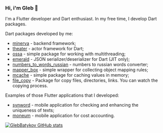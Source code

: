 ### Hi, i'm Gleb 👋

I'm a Flutter developer and Dart enthusiast. In my free time, I develop Dart packages.

Dart packages developed by me:
 - [minerva](https://pub.dev/packages/minerva) - backend framework;
 - [theater](https://pub.dev/packages/theater) - actor framework for Dart;
 - [ossa](https://pub.dev/packages/ossa) - simple package for working with multithreading;
 - [emerald](https://pub.dev/packages/emerald) - JSON serializer/deserializer for Dart (JIT only);
 - [numbers_to_words_russian](https://pub.dev/packages/numbers_to_words_russian) - numbers to russian words converter;
 - [mapper_box](https://pub.dev/packages/mapper_box) - simple wrapper for collecting object mapping rules;
 - [mcache](https://pub.dev/packages/mcache) - simple package for caching values in memory;
 - [file_copy](https://pub.dev/packages/file_copy) - Package for copy files, directories, links. You can watch the copying process.

Examples of those Flutter applications that I developed:
 - [synword](https://github.com/GlebBatykov/synword-mobile) - mobile application for checking and enhancing the uniqueness of texts;
 - [moneum](https://github.com/GlebBatykov/moneum) - mobile application for cost accounting.

[![GlebBatykov GitHub stats](https://github-readme-stats.vercel.app/api?username=GlebBatykov&count_private=true&show_icons=true&theme=tokyonight)](https://github.com/anuraghazra/github-readme-stats)

<!--
**GlebBatykov/GlebBatykov** is a ✨ _special_ ✨ repository because its `README.md` (this file) appears on your GitHub profile.

Here are some ideas to get you started:

- 🔭 I’m currently working on ...
- 🌱 I’m currently learning ...
- 👯 I’m looking to collaborate on ...
- 🤔 I’m looking for help with ...
- 💬 Ask me about ...
- 📫 How to reach me: ...
- 😄 Pronouns: ...
- ⚡ Fun fact: ...
-->
